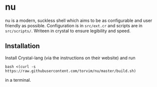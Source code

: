 # nu

nu is a modern, suckless shell which aims to be as configurable and user friendly as possible. Configuration is in `src/ext.cr` and scripts are in `src/scripts/`. Writeen in crystal to ensure legibility and speed.

## Installation

Install Crystal-lang (via the instructions on their website) and run

`
bash <(curl -s https://raw.githubusercontent.com/torvim/nu/master/build.sh)
`

in a terminal.
